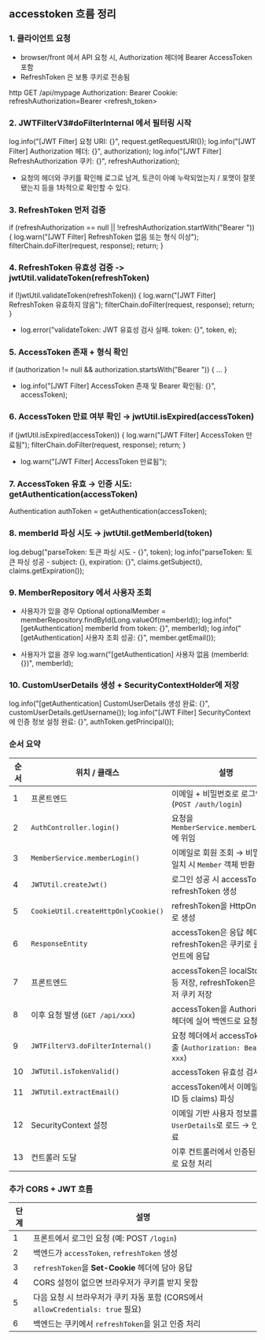 ## accesstoken 흐름 정리

### 1. 클라이언트 요청

- browser/front 에서 API 요청 시, Authorization 헤더에 Bearer AccessToken 포함
- RefreshToken 은 보통 쿠키로 전송됨

http
GET /api/mypage
Authorization: Bearer <accessToken>
Cookie: refreshAuthorization=Bearer <refresh_token>

### 2. JWTFilterV3#doFilterInternal 에서 필터링 시작 

log.info("[JWT Filter] 요청 URI: {}", request.getRequestURI());
log.info("[JWT Filter] Authorization 헤더: {}", authorization);
log.info("[JWT Filter] RefreshAuthorization 쿠키: {}", refreshAuthorization);

- 요청의 헤더와 쿠키를 확인해 로그로 남겨, 토큰이 아예 누락되었는지 / 포맷이 잘못됐는지 등을 1차적으로 확인할 수 있다.

### 3. RefreshToken 먼저 검증

if (refreshAuthorization == null || !refreshAuthorization.startWith("Bearer ")) {
log.warn("[JWT Filter] RefreshToken 없음 또는 형식 이상");
filterChain.doFilter(request, response);
return;
}

### 4. RefreshToken 유효성 검증 -> jwtUtil.validateToken(refreshToken)

if (!jwtUtil.validateToken(refreshToken)) {
log.warn("[JWT Filter] RefreshToken 유효하지 않음");
filterChain.doFilter(request, response);
return;
}

- log.error("validateToken: JWT 유효성 검사 실패. token: {}", token, e);

### 5. AccessToken 존재 + 형식 확인

if (authorization != null && authorization.startsWith("Bearer ")) {
...
}

- log.info("[JWT Filter] AccessToken 존재 및 Bearer 확인됨: {}", accessToken); 
  
### 6. AccessToken 만료 여부 확인 → jwtUtil.isExpired(accessToken)

if (jwtUtil.isExpired(accessToken)) {
log.warn("[JWT Filter] AccessToken 만료됨");
filterChain.doFilter(request, response);
return;
}

- log.warn("[JWT Filter] AccessToken 만료됨");

### 7. AccessToken 유효 → 인증 시도: getAuthentication(accessToken)

Authentication authToken = getAuthentication(accessToken);

### 8. memberId 파싱 시도 → jwtUtil.getMemberId(token)

log.debug("parseToken: 토큰 파싱 시도 - {}", token);
log.info("parseToken: 토큰 파싱 성공 - subject: {}, expiration: {}", claims.getSubject(), claims.getExpiration());

### 9. MemberRepository 에서 사용자 조회

- 사용자가 있을 경우
Optional<Member> optionalMember = memberRepository.findById(Long.valueOf(memberId));
log.info("[getAuthentication] memberId from token: {}", memberId);
log.info("[getAuthentication] 사용자 조회 성공: {}", member.getEmail());

- 사용자가 없을 경우
log.warn("[getAuthentication] 사용자 없음 (memberId: {})", memberId);

### 10. CustomUserDetails 생성 + SecurityContextHolder에 저장

log.info("[getAuthentication] CustomUserDetails 생성 완료: {}", customUserDetails.getUsername());
log.info("[JWT Filter] SecurityContext 에 인증 정보 설정 완료: {}", authToken.getPrincipal());

### 순서 요약

| 순서 | 위치 / 클래스 | 설명 |
|------|-----------------------------------|----------------------------------------------------------------------|
| 1| 프론트엔드| 이메일 + 비밀번호로 로그인 요청 (`POST /auth/login`)   |
| 2| `AuthController.login()`  | 요청을 `MemberService.memberLogin()`에 위임 |
| 3| `MemberService.memberLogin()` | 이메일로 회원 조회 → 비밀번호 일치 시 `Member` 객체 반환|
| 4| `JWTUtil.createJwt()` | 로그인 성공 시 accessToken, refreshToken 생성   |
| 5| `CookieUtil.createHttpOnlyCookie()` | refreshToken을 HttpOnly 쿠키로 생성  |
| 6| `ResponseEntity`  | accessToken은 응답 헤더에, refreshToken은 쿠키로 클라이언트에 응답 |
| 7| 프론트엔드| accessToken은 localStorage 등 저장, refreshToken은 브라우저 쿠키 저장 |
| 8| 이후 요청 발생 (`GET /api/xxx`)   | accessToken을 Authorization 헤더에 실어 백엔드로 요청  |
| 9| `JWTFilterV3.doFilterInternal()`  | 요청 헤더에서 accessToken 추출 (`Authorization: Bearer xxx`)   |
| 10   | `JWTUtil.isTokenValid()`  | accessToken 유효성 검사  |
| 11   | `JWTUtil.extractEmail()`  | accessToken에서 이메일(또는 ID 등 claims) 파싱  |
| 12   | SecurityContext 설정  | 이메일 기반 사용자 정보를 `UserDetails`로 로드 → 인증 완료 |
| 13   | 컨트롤러 도달 | 이후 컨트롤러에서 인증된 사용자로 요청 처리 |
 

### 추가 CORS + JWT 흐름

| 단계 | 설명 |
|------|------|
| 1 | 프론트에서 로그인 요청 (예: POST `/login`) |
| 2 | 백엔드가 `accessToken`, `refreshToken` 생성 |
| 3 | `refreshToken`을 **Set-Cookie** 헤더에 담아 응답 |
| 4 | CORS 설정이 없으면 브라우저가 쿠키를 받지 못함 |
| 5 | 다음 요청 시 브라우저가 쿠키 자동 포함 (CORS에서 `allowCredentials: true` 필요) |
| 6 | 백엔드는 쿠키에서 `refreshToken`을 읽고 인증 처리 |